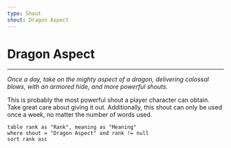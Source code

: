 ```yaml
---
type: Shout
shout: Dragon Aspect
---
```

# Dragon Aspect
---
*Once a day, take on the mighty aspect of a dragon, delivering colossal blows, with an armored hide, and more powerful shouts.*

This is probably the most powerful shout a player character can obtain. Take great care about giving it out. Additionally, this shout can only be used once a week, no matter the number of words used.

```dataview
table rank as "Rank", meaning as "Meaning"
where shout = "Dragon Aspect" and rank != null
sort rank asc
```